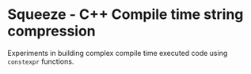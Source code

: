 # Squeeze - C++ Compile time string compression

Experiments in building complex compile time executed code using
`constexpr` functions.


